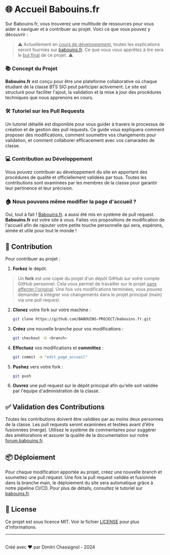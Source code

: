 # 🌐 Accueil Babouins.fr

Sur Babouins.fr, vous trouverez une multitude de ressources pour vous aider à naviguer et à contribuer au projet. Voici ce que vous pouvez y découvrir :

> ⚠️ Actuellement en <u>cours de développement</u>, toutes les explications seront fournies sur <a href="https://babouins.fr" target="_blank">babouins.fr</a>. Ce que vous vous apprêtez à lire sera le <u>but final</u> de ce projet. ⚠️

### 📚 Concept du Projet
**Babouins.fr** est conçu pour être une plateforme collaborative où chaque étudiant de la classe BTS SIO peut participer activement. Le site est structuré pour faciliter l'ajout, la validation et la mise à jour des procédures techniques que nous apprenons en cours.


### 🛠️ Tutoriel sur les Pull Requests

Un tutoriel détaillé est disponible pour vous guider à travers le processus de création et de gestion des pull requests. Ce guide vous expliquera comment proposer des modifications, comment soumettre vos changements pour validation, et comment collaborer efficacement avec vos camarades de classe.

### 💻 Contribution au Développement

Vous pouvez contribuer au développement du site en apportant des procédures de qualité et officiellement validées par tous. Toutes les contributions sont examinées par les membres de la classe pour garantir leur pertinence et leur précision.

### 🏠 Nous pouvons même modifier la page d'accueil ?

Oui, tout à fait ! <a href="https://babouins.fr" target="_blank">Babouins.fr</a>. a aussi été mis en système de pull request. **Babouins.fr** est votre site à vous. Faites vos propositions de modification de l'accueil afin de rajouter votre petite touche personnelle qui sera, espérons, aimée et utile pour tout le monde !

## 📝 Contribution

Pour contribuer au projet :

1. **Forkez** le dépôt. 

> Un **fork** est une copie du projet d'un dépôt GitHub sur votre compte GitHub personnel. Cela vous permet de travailler sur le projet <u>sans affecter l'original</u>. Une fois vos modifications terminées, vous pouvez demander à intégrer vos changements dans le projet principal (main) via une pull request.



2. **Clonez** votre fork sur votre machine :
    ```bash
    git clone https://github.com/BABOUINS-PROJECT/babouins.fr.git
    ```
3. **Créez** une nouvelle branche pour vos modifications :
    ```bash
    git checkout -b <branch>
    ```
4. **Effectuez** vos modifications et **committez** :
    ```bash
    git commit -m "edit_page_accueil"
    ```
5. **Pushez** vers votre fork :
    ```bash
    git push 
    ```
6. **Ouvrez** une pull request sur le dépôt principal afin qu'elle soit validée par l'équipe d'administration de la classe.


## ✅ Validation des Contributions

Toutes les contributions doivent être validées par au moins deux personnes de la classe. Les pull requests seront examinées et testées avant d'être fusionnées (merge). Utilisez le système de commentaires pour suggérer des améliorations et assurer la qualité de la documentation sur notre <a href="https://forum.babouins.fr" target="_blank">forum.babouins.fr</a>.

## 📦 Déploiement

Pour chaque modification apportée au projet, créez une nouvelle branch et soumettez une pull request. Une fois la pull request validée et fusionnée dans la branche main, le déploiement du site sera automatique grâce à notre pipeline CI/CD. Pour plus de détails, consultez le tutoriel sur <a href="https://babouins.fr" target="_blank">babouins.fr</a>.

## 📄 License

Ce projet est sous licence MIT. Voir le fichier [LICENSE](./LICENSE.txt) pour plus d'informations.

---

<br>
Créé avec ❤️ par Dimitri Chassignol - 2024
